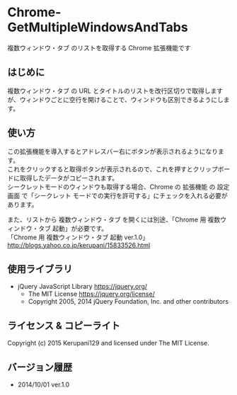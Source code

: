 # Chrome-GetMultipleWindowsAndTabs
複数ウィンドウ・タブ のリストを取得する Chrome 拡張機能です

## はじめに
複数ウィンドウ・タブ の URL とタイトルのリストを改行区切りで取得しますが、ウィンドウごとに空行を開けることで、ウィンドウも区別できるようにします。

## 使い方
この拡張機能を導入するとアドレスバー右にボタンが表示されるようになります。  
これをクリックすると取得ボタンが表示されるので、これを押すとクリップボードに取得したデータがコピーされます。  
シークレットモードのウィンドウも取得する場合、Chrome の 拡張機能 の 設定画面 で「シークレット モードでの実行を許可する」にチェックを入れる必要があります。

また、リストから 複数ウィンドウ・タブ を開くには別途、「Chrome 用 複数ウィンドウ・タブ 起動」が必要です。  
「Chrome 用 複数ウィンドウ・タブ 起動 ver.1.0」  
<http://blogs.yahoo.co.jp/kerupani/15833526.html>

## 使用ライブラリ

* jQuery JavaScript Library <https://jquery.org/>
  * The MIT License <https://jquery.org/license/>
  * Copyright 2005, 2014 jQuery Foundation, Inc. and other contributors

## ライセンス & コピーライト
Copyright (c) 2015 Kerupani129 and licensed under The MIT License.

## バージョン履歴

* 2014/10/01 ver.1.0

